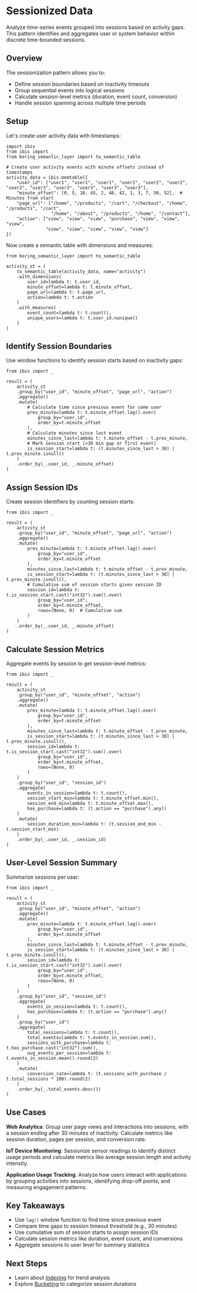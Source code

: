 # Sessionized Data

Analyze time-series events grouped into sessions based on activity gaps. This pattern identifies and aggregates user or system behavior within discrete time-bounded sessions.

## Overview

The sessionization pattern allows you to:

- Define session boundaries based on inactivity timeouts
- Group sequential events into logical sessions
- Calculate session-level metrics (duration, event count, conversion)
- Handle session spanning across multiple time periods

## Setup

Let's create user activity data with timestamps:

```setup_raw_data
import ibis
from ibis import _
from boring_semantic_layer import to_semantic_table

# Create user activity events with minute offsets instead of timestamps
activity_data = ibis.memtable({
    "user_id": ["user1", "user1", "user1", "user1", "user2", "user2", "user2", "user3", "user3", "user3", "user3", "user3"],
    "minute_offset": [0, 5, 10, 45, 2, 40, 42, 1, 3, 7, 50, 52],  # Minutes from start
    "page_url": ["/home", "/products", "/cart", "/checkout", "/home", "/products", "/cart",
                 "/home", "/about", "/products", "/home", "/contact"],
    "action": ["view", "view", "view", "purchase", "view", "view", "view",
               "view", "view", "view", "view", "view"]
})
```

<collapsedcodeblock code-block="setup_raw_data" title="Setup: Create Raw Activity Data"></collapsedcodeblock>

Now create a semantic table with dimensions and measures:

```semantic_table_def
from boring_semantic_layer import to_semantic_table

activity_st = (
    to_semantic_table(activity_data, name="activity")
    .with_dimensions(
        user_id=lambda t: t.user_id,
        minute_offset=lambda t: t.minute_offset,
        page_url=lambda t: t.page_url,
        action=lambda t: t.action
    )
    .with_measures(
        event_count=lambda t: t.count(),
        unique_users=lambda t: t.user_id.nunique()
    )
)
```

## Identify Session Boundaries

Use window functions to identify session starts based on inactivity gaps:

```query_session_boundaries
from ibis import _

result = (
    activity_st
    .group_by("user_id", "minute_offset", "page_url", "action")
    .aggregate()
    .mutate(
        # Calculate time since previous event for same user
        prev_minute=lambda t: t.minute_offset.lag().over(
            group_by="user_id",
            order_by=t.minute_offset
        ),
        # Calculate minutes since last event
        minutes_since_last=lambda t: t.minute_offset - t.prev_minute,
        # Mark session start (>30 min gap or first event)
        is_session_start=lambda t: (t.minutes_since_last > 30) | t.prev_minute.isnull()
    )
    .order_by(_.user_id, _.minute_offset)
)
```

<bslquery code-block="query_session_boundaries" />

## Assign Session IDs

Create session identifiers by counting session starts:

```query_with_session_ids
from ibis import _

result = (
    activity_st
    .group_by("user_id", "minute_offset", "page_url", "action")
    .aggregate()
    .mutate(
        prev_minute=lambda t: t.minute_offset.lag().over(
            group_by="user_id",
            order_by=t.minute_offset
        ),
        minutes_since_last=lambda t: t.minute_offset - t.prev_minute,
        is_session_start=lambda t: (t.minutes_since_last > 30) | t.prev_minute.isnull(),
        # Cumulative sum of session starts gives session ID
        session_id=lambda t: t.is_session_start.cast("int32").sum().over(
            group_by="user_id",
            order_by=t.minute_offset,
            rows=(None, 0)  # Cumulative sum
        )
    )
    .order_by(_.user_id, _.minute_offset)
)
```

<bslquery code-block="query_with_session_ids" />

## Calculate Session Metrics

Aggregate events by session to get session-level metrics:

```query_session_metrics
from ibis import _

result = (
    activity_st
    .group_by("user_id", "minute_offset", "action")
    .aggregate()
    .mutate(
        prev_minute=lambda t: t.minute_offset.lag().over(
            group_by="user_id",
            order_by=t.minute_offset
        ),
        minutes_since_last=lambda t: t.minute_offset - t.prev_minute,
        is_session_start=lambda t: (t.minutes_since_last > 30) | t.prev_minute.isnull(),
        session_id=lambda t: t.is_session_start.cast("int32").sum().over(
            group_by="user_id",
            order_by=t.minute_offset,
            rows=(None, 0)
        )
    )
    .group_by("user_id", "session_id")
    .aggregate(
        events_in_session=lambda t: t.count(),
        session_start_min=lambda t: t.minute_offset.min(),
        session_end_min=lambda t: t.minute_offset.max(),
        has_purchase=lambda t: (t.action == "purchase").any()
    )
    .mutate(
        session_duration_min=lambda t: (t.session_end_min - t.session_start_min)
    )
    .order_by(_.user_id, _.session_id)
)
```

<bslquery code-block="query_session_metrics" />

## User-Level Session Summary

Summarize sessions per user:

```query_user_summary
from ibis import _

result = (
    activity_st
    .group_by("user_id", "minute_offset", "action")
    .aggregate()
    .mutate(
        prev_minute=lambda t: t.minute_offset.lag().over(
            group_by="user_id",
            order_by=t.minute_offset
        ),
        minutes_since_last=lambda t: t.minute_offset - t.prev_minute,
        is_session_start=lambda t: (t.minutes_since_last > 30) | t.prev_minute.isnull(),
        session_id=lambda t: t.is_session_start.cast("int32").sum().over(
            group_by="user_id",
            order_by=t.minute_offset,
            rows=(None, 0)
        )
    )
    .group_by("user_id", "session_id")
    .aggregate(
        events_in_session=lambda t: t.count(),
        has_purchase=lambda t: (t.action == "purchase").any()
    )
    .group_by("user_id")
    .aggregate(
        total_sessions=lambda t: t.count(),
        total_events=lambda t: t.events_in_session.sum(),
        sessions_with_purchase=lambda t: t.has_purchase.cast("int32").sum(),
        avg_events_per_session=lambda t: t.events_in_session.mean().round(2)
    )
    .mutate(
        conversion_rate=lambda t: (t.sessions_with_purchase / t.total_sessions * 100).round(2)
    )
    .order_by(_.total_events.desc())
)
```

<bslquery code-block="query_user_summary" />

## Use Cases

**Web Analytics**: Group user page views and interactions into sessions, with a session ending after 30 minutes of inactivity. Calculate metrics like session duration, pages per session, and conversion rate.

**IoT Device Monitoring**: Sessionize sensor readings to identify distinct usage periods and calculate metrics like average session length and activity intensity.

**Application Usage Tracking**: Analyze how users interact with applications by grouping activities into sessions, identifying drop-off points, and measuring engagement patterns.

## Key Takeaways

- Use `lag()` window function to find time since previous event
- Compare time gaps to session timeout threshold (e.g., 30 minutes)
- Use cumulative sum of session starts to assign session IDs
- Calculate session metrics like duration, event count, and conversions
- Aggregate sessions to user level for summary statistics

## Next Steps

- Learn about [Indexing](/advanced/indexing) for trend analysis
- Explore [Bucketing](/advanced/bucketing) to categorize session durations
